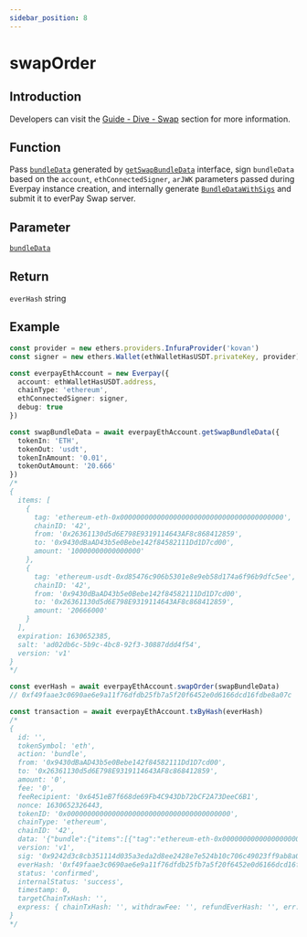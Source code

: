 ```yaml
---
sidebar_position: 8
---
```


# swapOrder

## Introduction

Developers can visit the [Guide - Dive - Swap](../../../guide/dive/swap) section for more information.

## Function

Pass [`bundleData`](../types#bundledata) generated by [`getSwapBundleData`](../tool-api/getSwapBundleData) interface, sign `bundleData` based on the `account`, `ethConnectedSigner`, `arJWK` parameters passed during Everpay instance creation, and internally generate [`BundleDataWithSigs`](../types#bundledatawithsigs) and submit it to everPay Swap server.

## Parameter

[`bundleData`](../types#bundledata)

## Return

`everHash` string

## Example

```ts
const provider = new ethers.providers.InfuraProvider('kovan')
const signer = new ethers.Wallet(ethWalletHasUSDT.privateKey, provider)

const everpayEthAccount = new Everpay({
  account: ethWalletHasUSDT.address,
  chainType: 'ethereum',
  ethConnectedSigner: signer,
  debug: true
})

const swapBundleData = await everpayEthAccount.getSwapBundleData({
  tokenIn: 'ETH',
  tokenOut: 'usdt',
  tokenInAmount: '0.01',
  tokenOutAmount: '20.666'
})
/*
{
  items: [
    {
      tag: 'ethereum-eth-0x0000000000000000000000000000000000000000',
      chainID: '42',
      from: '0x26361130d5d6E798E9319114643AF8c868412859',
      to: '0x9430dBaAD43b5e0Bebe142f84582111Dd1D7cd00',
      amount: '10000000000000000'
    },
    {
      tag: 'ethereum-usdt-0xd85476c906b5301e8e9eb58d174a6f96b9dfc5ee',
      chainID: '42',
      from: '0x9430dBaAD43b5e0Bebe142f84582111Dd1D7cd00',
      to: '0x26361130d5d6E798E9319114643AF8c868412859',
      amount: '20666000'
    }
  ],
  expiration: 1630652385,
  salt: 'ad02db6c-5b9c-4bc8-92f3-30887ddd4f54',
  version: 'v1'
}
*/

const everHash = await everpayEthAccount.swapOrder(swapBundleData)
// 0xf49faae3c0690ae6e9a11f76dfdb25fb7a5f20f6452e0d6166dcd16fdbe8a07c

const transaction = await everpayEthAccount.txByHash(everHash)
/*
{
  id: '',
  tokenSymbol: 'eth',
  action: 'bundle',
  from: '0x9430dBaAD43b5e0Bebe142f84582111Dd1D7cd00',
  to: '0x26361130d5d6E798E9319114643AF8c868412859',
  amount: '0',
  fee: '0',
  feeRecipient: '0x6451eB7f668de69Fb4C943Db72bCF2A73DeeC6B1',
  nonce: 1630652326443,
  tokenID: '0x0000000000000000000000000000000000000000',
  chainType: 'ethereum',
  chainID: '42',
  data: '{"bundle":{"items":[{"tag":"ethereum-eth-0x0000000000000000000000000000000000000000","chainID":"42","from":"0x26361130d5d6E798E9319114643AF8c868412859","to":"0x9430dBaAD43b5e0Bebe142f84582111Dd1D7cd00","amount":"10000000000000000"},{"tag":"ethereum-usdt-0xd85476c906b5301e8e9eb58d174a6f96b9dfc5ee","chainID":"42","from":"0x9430dBaAD43b5e0Bebe142f84582111Dd1D7cd00","to":"0x26361130d5d6E798E9319114643AF8c868412859","amount":"20666000"}],"expiration":1630652385,"salt":"ad02db6c-5b9c-4bc8-92f3-30887ddd4f54","version":"v1","sigs":{"0x26361130d5d6E798E9319114643AF8c868412859":"0xdb795170f1d5fa557a91056c7c149d1dd0f3de0c12ef49cf8eb6de3460d90eac4f037211d2e63045e5d7190d2ea3c189ff6262c8a7c687ee7712fb7361aaf8101b","0x9430dBaAD43b5e0Bebe142f84582111Dd1D7cd00":"0xc5252f4debcbf06e07cdd32a06a1ff884aeef303dd1bd5d0675002fe5491729e16bad819cea31f7789da81f84f3a5b543b5ca4320de14b1c8f6f7b9e69bf17181c"}}}',
  version: 'v1',
  sig: '0x9242d3c8cb351114d035a3eda2d8ee2428e7e524b10c706c49023ff9ab8a096f0003469f61cb7a02eec00d46499878058ae42c1729292fdeed2c31d5fe4f44541b',
  everHash: '0xf49faae3c0690ae6e9a11f76dfdb25fb7a5f20f6452e0d6166dcd16fdbe8a07c',
  status: 'confirmed',
  internalStatus: 'success',
  timestamp: 0,
  targetChainTxHash: '',
  express: { chainTxHash: '', withdrawFee: '', refundEverHash: '', err: '' }
}
*/
```
